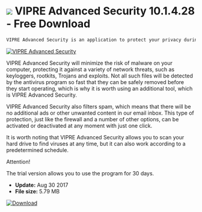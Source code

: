 # ![](https://cdn.softexe.net/static/icon/c/vipre-advanced-security-10852.png) VIPRE Advanced Security 10.1.4.28 - Free Download

```sh
VIPRE Advanced Security is an application to protect your privacy during everyday use of the Internet. It can be a useful supplement to a traditional antivirus program.
```
[![VIPRE Advanced Security](https:https://tse3.mm.bing.net/th?id=OIP.z7M1cHrwxEK7iDTETpH9vAHaFU&pid=Api)](https://softexe.net/win/security-privacy/data-protection/vipre-advanced-security:pRheb.html)

VIPRE Advanced Security will minimize the risk of malware on your computer, protecting it against a variety of network threats, such as keyloggers, rootkits, Trojans and exploits. Not all such files will be detected by the antivirus program so fast that they can be safely removed before they start operating, which is why it is worth using an additional tool, which is VIPRE Advanced Security.
 
 VIPRE Advanced Security also filters spam, which means that there will be no additional ads or other unwanted content in our email inbox. This type of protection, just like the firewall and a number of other options, can be activated or deactivated at any moment with just one click.
 
 It is worth noting that VIPRE Advanced Security allows you to scan your hard drive to find viruses at any time, but it can also work according to a predetermined schedule. 
 
 Attention!
 
 The trial version allows you to use the program for 30 days.


- **Update:** Aug 30 2017
- **File size:** 5.79 MB

[![Download](https://cdn.softexe.net/static/img/download.png)](https://softexe.net/win/security-privacy/data-protection/vipre-advanced-security:pRheb.html)

